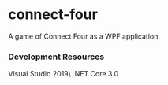 # connect-four
A game of Connect Four as a WPF application.

<h3> Development Resources </h3>
Visual Studio 2019\
.NET Core 	3.0
